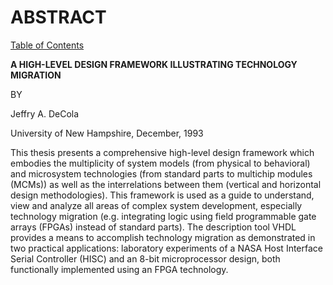 # ABSTRACT

[Table of Contents](https://github.com/JeffDeCola/my-masters-thesis#table-of-contents)

**A HIGH-LEVEL DESIGN FRAMEWORK ILLUSTRATING TECHNOLOGY MIGRATION**

BY

Jeffry A. DeCola

University of New Hampshire, December, 1993

This thesis presents a comprehensive high-level design framework which
embodies the multiplicity of system models (from physical to behavioral)
and microsystem technologies (from standard parts to multichip modules (MCMs))
as well as the interrelations between them (vertical and horizontal design
methodologies). This framework is used as a guide to understand, view and
analyze all areas of complex system development, especially technology
migration (e.g. integrating logic using field programmable gate arrays (FPGAs)
instead of standard parts). The description tool VHDL provides a means to
accomplish technology migration as demonstrated in two practical applications:
laboratory experiments of a NASA Host Interface Serial Controller (HISC) and
an 8-bit microprocessor design, both functionally implemented using an
FPGA technology.
